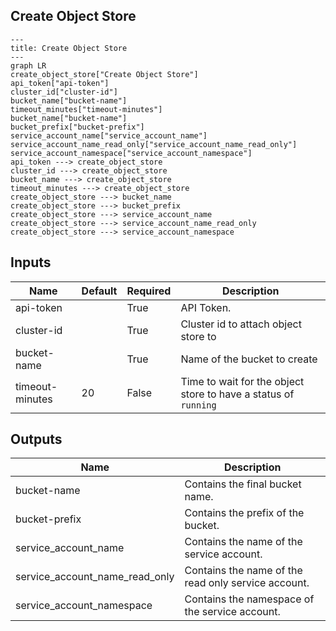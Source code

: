 ## Create Object Store

```mermaid
---
title: Create Object Store
---
graph LR
create_object_store["Create Object Store"]
api_token["api-token"]
cluster_id["cluster-id"]
bucket_name["bucket-name"]
timeout_minutes["timeout-minutes"]
bucket_name["bucket-name"]
bucket_prefix["bucket-prefix"]
service_account_name["service_account_name"]
service_account_name_read_only["service_account_name_read_only"]
service_account_namespace["service_account_namespace"]
api_token ---> create_object_store
cluster_id ---> create_object_store
bucket_name ---> create_object_store
timeout_minutes ---> create_object_store
create_object_store ---> bucket_name
create_object_store ---> bucket_prefix
create_object_store ---> service_account_name
create_object_store ---> service_account_name_read_only
create_object_store ---> service_account_namespace
```
## Inputs
| Name | Default | Required | Description |
| --- | --- | --- | --- |
| api-token |  | True | API Token. |
| cluster-id |  | True | Cluster id to attach object store to |
| bucket-name |  | True | Name of the bucket to create |
| timeout-minutes | 20 | False | Time to wait for the object store to have a status of `running` |

## Outputs
| Name | Description |
| --- | --- |
| bucket-name | Contains the final bucket name. |
| bucket-prefix | Contains the prefix of the bucket. |
| service_account_name | Contains the name of the service account. |
| service_account_name_read_only | Contains the name of the read only service account. |
| service_account_namespace | Contains the namespace of the service account. |

